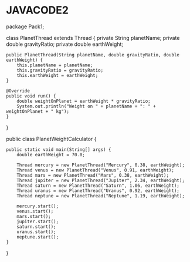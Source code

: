 # JAVACODE2
package Pack1;

class PlanetThread extends Thread {
    private String planetName;
    private double gravityRatio;
    private double earthWeight;

    public PlanetThread(String planetName, double gravityRatio, double earthWeight) {
        this.planetName = planetName;
        this.gravityRatio = gravityRatio;
        this.earthWeight = earthWeight;
    }

    @Override
    public void run() {
        double weightOnPlanet = earthWeight * gravityRatio;
        System.out.println("Weight on " + planetName + ": " + weightOnPlanet + " kg");
    }
}

public class PlanetWeightCalculator {

    public static void main(String[] args) {
        double earthWeight = 70.0;

        Thread mercury = new PlanetThread("Mercury", 0.38, earthWeight);
        Thread venus = new PlanetThread("Venus", 0.91, earthWeight);
        Thread mars = new PlanetThread("Mars", 0.38, earthWeight);
        Thread jupiter = new PlanetThread("Jupiter", 2.34, earthWeight);
        Thread saturn = new PlanetThread("Saturn", 1.06, earthWeight);
        Thread uranus = new PlanetThread("Uranus", 0.92, earthWeight);
        Thread neptune = new PlanetThread("Neptune", 1.19, earthWeight);

        mercury.start();
        venus.start();
        mars.start();
        jupiter.start();
        saturn.start();
        uranus.start();
        neptune.start();
    }
}
